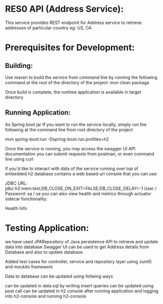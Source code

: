 # RES0 API (Address Service):

This service provides REST endpoint for Address service to retrieve addresses of particular country eg: US, CA

# Prerequisites for Development:

## Building:
Use maven to build the service from command line by running the following command at the root of the directory of the project: mvn clean package

Once build is complete, the runtime application is available in target directory

## Running Application:
As Spring boot jar
If you want to run the service locally, simply run the following at the command line from root directory of the project

mvn spring-boot:run -Dspring-boot.run.profiles=h2

Once the service is running, you may access the swagger UI API documentation you can submit requests from postman, or even command line using curl

If you'd like to interact with data of the service running over top of embedded h2 database contains a web based url console that you can use:

JDBC URL: jdbc:h2:mem:test;DB_CLOSE_ON_EXIT=FALSE;DB_CLOSE_DELAY=-1
User / Password: sa / sa
you can also view health and metrics through actuator sidecar functionality:

Health
Info

# Testing Application:

we have used JPARepository of Java persistence API to retrieve and update data into database Swagger UI can be used to get Address details from Database and also to update database.

Added test cases for controller, service and repository layer using Junit5 and mockito framework

Data to database can be updated using follwing ways

can be updated in data.sql by writing insert queries
can be updated using post call
can be updated in h2 console after running application and logging into h2-console and running h2-console
